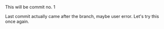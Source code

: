 <!-- starter code -->
This will be commit no. 1

Last commit actually came after the branch, maybe user error. Let's try this once again.